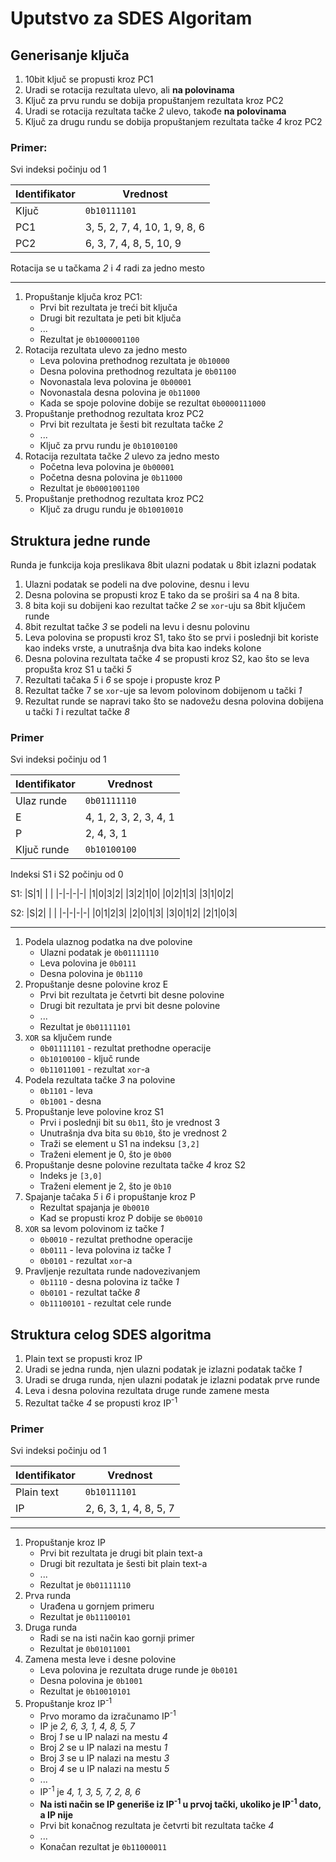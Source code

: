 # Uputstvo za SDES Algoritam

## Generisanje ključa

1) 10bit ključ se propusti kroz PC1
2) Uradi se rotacija rezultata ulevo, ali **na polovinama**
3) Ključ za prvu rundu se dobija propuštanjem rezultata kroz PC2
4) Uradi se rotacija rezultata tačke _2_ ulevo, takođe **na polovinama**
5) Ključ za drugu rundu se dobija propuštanjem rezultata tačke _4_ kroz PC2

### Primer:

Svi indeksi počinju od 1

|Identifikator|           Vrednost          | 
|-------------|-----------------------------|
|    Ključ    |`0b10111101`                 |
|     PC1     |3, 5, 2, 7, 4, 10, 1, 9, 8, 6|
|     PC2     |6, 3, 7, 4, 8, 5, 10, 9      | 

Rotacija se u tačkama _2_ i _4_ radi za jedno mesto

---

1) Propuštanje ključa kroz PC1:
    - Prvi bit rezultata je treći bit ključa
    - Drugi bit rezultata je peti bit ključa
    - ...
    - Rezultat je `0b1000001100`
2) Rotacija rezultata ulevo za jedno mesto
    - Leva polovina prethodnog rezultata je `0b10000`
    - Desna polovina prethodnog rezultata je `0b01100`
    - Novonastala leva polovina je `0b00001`
    - Novonastala desna polovina je `0b11000`
    - Kada se spoje polovine dobije se rezultat `0b0000111000`
3) Propuštanje prethodnog rezultata kroz PC2
    - Prvi bit rezultata je šesti bit rezultata tačke _2_
    - ...
    - Ključ za prvu rundu je `0b10100100`
4) Rotacija rezultata tačke _2_ ulevo za jedno mesto
    - Početna leva polovina je `0b00001`
    - Početna desna polovina je `0b11000`
    - Rezultat je `0b0001001100`
5) Propuštanje prethodnog rezultata kroz PC2
    - Ključ za drugu rundu je `0b10010010`

## Struktura jedne runde

Runda je funkcija koja preslikava 8bit ulazni podatak u 8bit izlazni podatak

1) Ulazni podatak se podeli na dve polovine, desnu i levu
2) Desna polovina se propusti kroz E tako da se proširi sa 4 na 8 bita.
3) 8 bita koji su dobijeni kao rezultat tačke _2_ se `xor`-uju sa 8bit ključem runde
4) 8bit rezultat tačke _3_ se podeli na levu i desnu polovinu
5) Leva polovina se propusti kroz S1, tako što se prvi i poslednji bit koriste kao indeks vrste, a unutrašnja dva bita kao indeks kolone
6) Desna polovina rezultata tačke _4_ se propusti kroz S2, kao što se leva propušta kroz S1 u tački _5_
7) Rezultati tačaka _5_ i _6_ se spoje i propuste kroz P
8) Rezultat tačke 7 se `xor`-uje sa levom polovinom dobijenom u tački _1_
9) Rezultat runde se napravi tako što se nadovežu desna polovina dobijena u tački _1_ i rezultat tačke _8_

### Primer

Svi indeksi počinju od 1

|Identifikator|Vrednost              | 
|-------------|----------------------|
|Ulaz runde   |`0b01111110`          |
|E            |4, 1, 2, 3, 2, 3, 4, 1|
|P            |2, 4, 3, 1            | 
|Ključ runde  |`0b10100100`          | 

Indeksi S1 i S2 počinju od 0

S1:
|S|1| | |
|-|-|-|-|
|1|0|3|2|
|3|2|1|0|
|0|2|1|3| 
|3|1|0|2|

S2:
|S|2| | |
|-|-|-|-|
|0|1|2|3|
|2|0|1|3|
|3|0|1|2| 
|2|1|0|3|

---

1) Podela ulaznog podatka na dve polovine
    - Ulazni podatak je `0b01111110`
    - Leva polovina je `0b0111`
    - Desna polovina je `0b1110`
2) Propuštanje desne polovine kroz E
    - Prvi bit rezultata je četvrti bit desne polovine
    - Drugi bit rezultata je prvi bit desne polovine
    - ...
    - Rezultat je `0b01111101`
3) `XOR` sa ključem runde
    - `0b01111101` - rezultat prethodne operacije
    - `0b10100100` - ključ runde
    - `0b11011001` - rezultat `xor`-a
4) Podela rezultata tačke _3_ na polovine
    - `0b1101` - leva
    - `0b1001` - desna
5) Propuštanje leve polovine kroz S1
    - Prvi i poslednji bit su `0b11`, što je vrednost 3
    - Unutrašnja dva bita su `0b10`, što je vrednost 2
    - Traži se element u S1 na indeksu `[3,2]`
    - Traženi element je 0, što je `0b00`
6) Propuštanje desne polovine rezultata tačke _4_ kroz S2
    - Indeks je `[3,0]`
    - Traženi element je 2, što je `0b10`
7) Spajanje tačaka _5_ i _6_ i propuštanje kroz P
    - Rezultat spajanja je `0b0010`
    - Kad se propusti kroz P dobije se `0b0010`
8) `XOR` sa levom polovinom iz tačke _1_
    - `0b0010` - rezultat prethodne operacije
    - `0b0111` - leva polovina iz tačke _1_
    - `0b0101` - rezultat `xor`-a
9) Pravljenje rezultata runde nadovezivanjem
    - `0b1110` - desna polovina iz tačke _1_
    - `0b0101` - rezultat tačke _8_
    - `0b11100101` - rezultat cele runde

## Struktura celog SDES algoritma

1) Plain text se propusti kroz IP
2) Uradi se jedna runda, njen ulazni podatak je izlazni podatak tačke _1_
3) Uradi se druga runda, njen ulazni podatak je izlazni podatak prve runde
4) Leva i desna polovina rezultata druge runde zamene mesta
5) Rezultat tačke _4_ se propusti kroz IP<sup>-1</sup>

### Primer

Svi indeksi počinju od 1

|Identifikator|Vrednost              | 
|-------------|----------------------|
|Plain text   |`0b10111101`          |
|IP           |2, 6, 3, 1, 4, 8, 5, 7|

---

1) Propuštanje kroz IP
    - Prvi bit rezultata je drugi bit plain text-a
    - Drugi bit rezultata je šesti bit plain text-a
    - ...
    - Rezultat je `0b01111110`
2) Prva runda
    - Urađena u gornjem primeru
    - Rezultat je `0b11100101`
3) Druga runda
    - Radi se na isti način kao gornji primer
    - Rezultat je `0b01011001`
4) Zamena mesta leve i desne polovine
    - Leva polovina je rezultata druge runde je `0b0101`
    - Desna polovina je `0b1001`
    - Rezultat je `0b10010101`
5) Propuštanje kroz IP<sup>-1</sup>
    - Prvo moramo da izračunamo IP<sup>-1</sup>
    - IP je _2, 6, 3, 1, 4, 8, 5, 7_
    - Broj _1_ se u IP nalazi na mestu _4_
    - Broj _2_ se u IP nalazi na mestu _1_
    - Broj _3_ se u IP nalazi na mestu _3_
    - Broj _4_ se u IP nalazi na mestu _5_
    - ...
    - IP<sup>-1</sup> je _4, 1, 3, 5, 7, 2, 8, 6_
    - **Na isti način se IP generiše iz IP<sup>-1</sup> u prvoj tački, ukoliko je IP<sup>-1</sup> dato, a IP nije**
    - Prvi bit konačnog rezultata je četvrti bit rezultata tačke _4_
    - ...
    - Konačan rezultat je `0b11000011`
